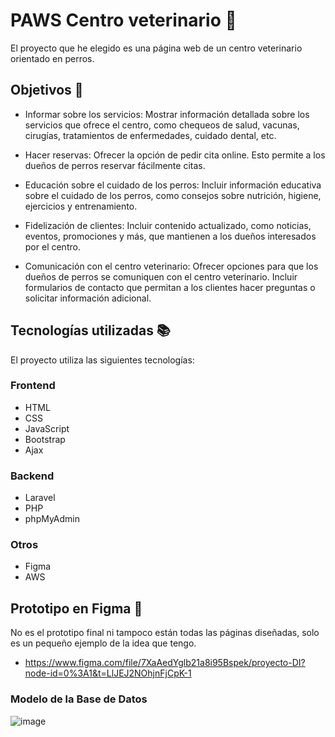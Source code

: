 

# PAWS Centro veterinario :dog:

El proyecto que he elegido es una página web de un centro veterinario orientado en perros.

## Objetivos 🎯

- Informar sobre los servicios: Mostrar información detallada sobre los servicios que ofrece el centro, como chequeos de salud, vacunas, cirugías, tratamientos de enfermedades, cuidado dental, etc. 

- Hacer reservas: Ofrecer la opción de pedir cita online. Esto permite a los dueños de perros reservar fácilmente citas.

- Educación sobre el cuidado de los perros: Incluir información educativa sobre el cuidado de los perros, como consejos sobre nutrición, higiene, ejercicios y entrenamiento. 

- Fidelización de clientes: Incluir contenido actualizado, como noticias, eventos, promociones y más, que mantienen a los dueños interesados por el centro.

- Comunicación con el centro veterinario: Ofrecer opciones para que los dueños de perros se comuniquen con el centro veterinario. Incluir formularios de contacto que permitan a los clientes hacer preguntas o solicitar información adicional.

## Tecnologías utilizadas 📚

El proyecto utiliza las siguientes tecnologías:

### Frontend

- HTML 
- CSS
- JavaScript
- Bootstrap
- Ajax

### Backend

- Laravel
- PHP 
- phpMyAdmin  

### Otros

- Figma
- AWS 

## Prototipo en Figma :art:

No es el prototipo final ni tampoco están todas las páginas diseñadas, solo es un pequeño ejemplo de la idea que tengo. 

- https://www.figma.com/file/7XaAedYglb21a8i95Bspek/proyecto-DI?node-id=0%3A1&t=LlJEJ2NOhjnFjCpK-1

### Modelo de la Base de Datos

![image](https://github.com/RaquelRuiz4/ProyectoPAWS/assets/71552386/e7b59da8-b6c6-4454-85af-519f92ed2792)

